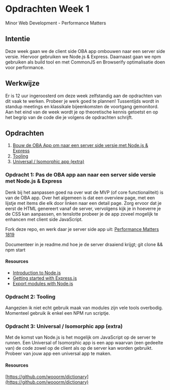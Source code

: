# Opdrachten Week 1
Minor Web Development - Performance Matters

## Intentie
Deze week gaan we de client side OBA app ombouwen naar een server side versie. Hiervoor gebruiken we Node.js & Express. Daarnaast gaan we npm gebruiken als build tool en met CommonJS en Browserify optimalisatie doen voor performance.

## Werkwijze
Er is 12 uur ingeroosterd om deze week zelfstandig aan de opdrachten van dit vaak te werken. Probeer je werk goed te plannen! Tussentijds wordt in standup meetings en klassikale bijeenkomsten de voortgang gemonitord. Aan het eind van de week wordt je op theoretische kennis getoetst en op het begrip van de code die je volgens de opdrachten schrijft.

## Opdrachten
1. [Bouw de OBA App om naar een server side versie met Node.js & Express][opdracht1]
2. [Tooling][opdracht2]
3. [Universal / Isomorphic app (extra)][opdracht3]

### Opdracht 1: Pas de OBA app aan naar een server side versie met Node.js & Express

Denk bij het aanpassen goed na over wat de MVP (of core functionaliteit) is van de OBA app. Over het algemeen is dat een overview page, met een lijstje met items die elk door linken naar een detail page. Zorg ervoor dat je eerst de HTML genereert vanaf de server, vervolgens kijk je in hoeverre je de CSS kan aanpassen, en tenslotte probeer je de app zoveel mogelijk te enhancen met client side JavaScript.

Fork deze repo, en werk daar je server side app uit: [Performance Matters 1819](https://github.com/cmda-minor-web/performance-matters-1819)

Documenteer in je readme.md hoe je de server draaiend krijgt; git clone && npm start

#### Resources
* [Introduction to Node.js](https://egghead.io/courses/introduction-to-node-the-fundamentals)
* [Getting started with Express.js](https://egghead.io/courses/getting-started-with-express-js)
* [Export modules with Node.js](https://egghead.io/lessons/node-js-export-modules-in-node-js)


### Opdracht 2: Tooling

Aangezien ik niet echt gebruik maak van modules zijn vele tools overbodig.  
Momenteel gebruik ik enkel een NPM run scriptje.  

### Opdracht 3: Universal / Isomorphic app (extra)

Met de komst van Node.js is het mogelijk om JavaScript op de server te runnen. Een Universal of Isomorphic app is een app waarvan (een gedeelte van) de code zowel op de client als op de server kan worden gebruikt. Probeer van jouw app een universal app te maken.


#### Resources
[https://github.com/wooorm/dictionary](https://github.com/wooorm/dictionary)

<!-- Bindings -->
[opdracht1]: https://github.com/cmda-minor-web/performance-matters-1819/blob/master/week-1.md#opdracht-1-pas-de-adamnet-app-aan-naar-een-server-side-versie-met-nodejs--express
[opdracht2]: https://github.com/cmda-minor-web/performance-matters-1819/blob/master/week-1.md#opdracht-2-tooling-npm-scripts-commonjs--browserify
[opdracht3]: https://github.com/cmda-minor-web/performance-matters-1819/blob/master/week-1.md#opdracht-3-universal--isomorphic-app-extra

